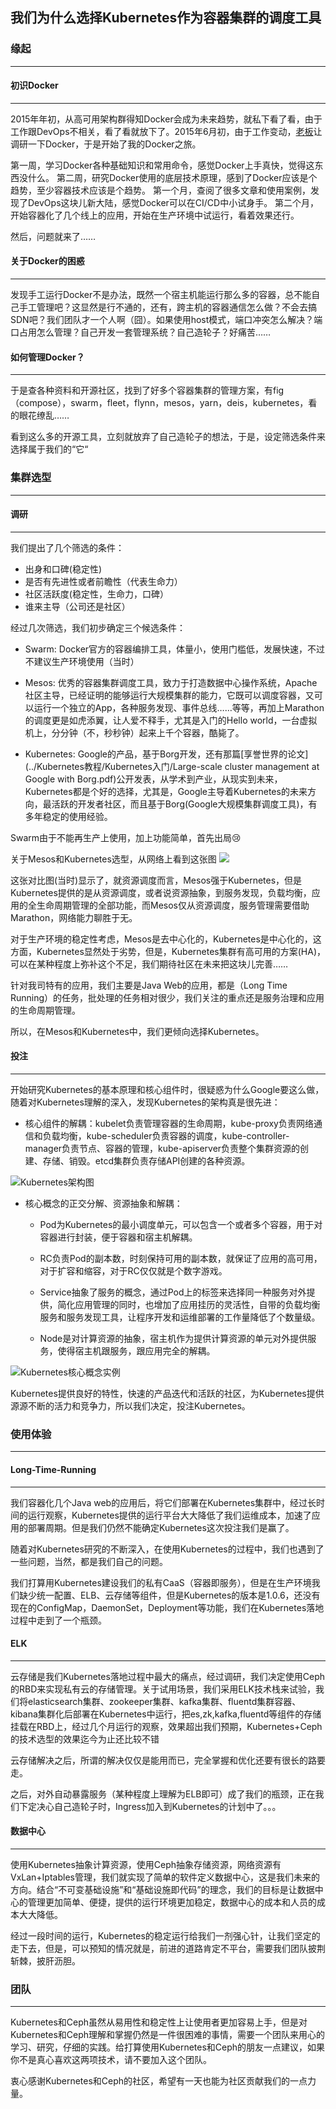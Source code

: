 我们为什么选择Kubernetes作为容器集群的调度工具
----------------------------------------------------------------

### 缘起
----------------------------------------------------------------

#### 初识Docker
----------------------------------------------------------------

2015年年初，从高可用架构群得知Docker会成为未来趋势，就私下看了看，由于工作跟DevOps不相关，看了看就放下了。2015年6月初，由于工作变动，[老板](http://item.jd.com/11905648.html)让调研一下Docker，于是开始了我的Docker之旅。

第一周，学习Docker各种基础知识和常用命令，感觉Docker上手真快，觉得这东西没什么。
第二周，研究Docker使用的底层技术原理，感到了Docker应该是个趋势，至少容器技术应该是个趋势。
第一个月，查阅了很多文章和使用案例，发现了DevOps这块儿新大陆，感觉Docker可以在CI/CD中小试身手。
第二个月，开始容器化了几个线上的应用，开始在生产环境中试运行，看着效果还行。

然后，问题就来了……

#### 关于Docker的困惑
----------------------------------------------------------------

发现手工运行Docker不是办法，既然一个宿主机能运行那么多的容器，总不能自己手工管理吧？这显然是行不通的，还有，跨主机的容器通信怎么做？不会去搞SDN吧？我们团队才一个人啊（囧）。如果使用host模式，端口冲突怎么解决？端口占用怎么管理？自己开发一套管理系统？自己造轮子？好痛苦……


#### 如何管理Docker？
----------------------------------------------------------------

于是查各种资料和开源社区，找到了好多个容器集群的管理方案，有fig（compose），swarm，fleet，flynn，mesos，yarn，deis，kubernetes，看的眼花缭乱……

看到这么多的开源工具，立刻就放弃了自己造轮子的想法，于是，设定筛选条件来选择属于我们的“它“

### 集群选型
----------------------------------------------------------------

#### 调研
----------------------------------------------------------------

我们提出了几个筛选的条件：

* 出身和口碑(稳定性)
* 是否有先进性或者前瞻性（代表生命力）
* 社区活跃度(稳定性，生命力，口碑）
* 谁来主导（公司还是社区）

经过几次筛选，我们初步确定三个候选条件：

* Swarm: Docker官方的容器编排工具，体量小，使用门槛低，发展快速，不过不建议生产环境使用（当时）

* Mesos: 优秀的容器集群调度工具，致力于打造数据中心操作系统，Apache社区主导，已经证明的能够运行大规模集群的能力，它既可以调度容器，又可以运行一个独立的App，各种服务发现、事件总线……等等，再加上Marathon的调度更是如虎添翼，让人爱不释手，尤其是入门的Hello world，一台虚拟机上，分分钟（不，秒秒钟）起来上千个容器，酷毙了。

* Kubernetes: Google的产品，基于Borg开发，还有那篇[享誉世界的论文](../Kubernetes教程/Kubernetes入门/Large-scale cluster management at Google with Borg.pdf)公开发表，从学术到产业，从现实到未来，Kubernetes都是个好的选择，尤其是，Google主导着Kubernetes的未来方向，最活跃的开发者社区，而且基于Borg(Google大规模集群调度工具)，有多年稳定的使用经验。


Swarm由于不能再生产上使用，加上功能简单，首先出局😢

关于Mesos和Kubernetes选型，从网络上看到这张图
![](docker-cluster.png)

这张对比图(当时)显示了，就资源调度而言，Mesos强于Kubernetes，但是Kubernetes提供的是从资源调度，或者说资源抽象，到服务发现，负载均衡，应用的全生命周期管理的全部功能，而Mesos仅从资源调度，服务管理需要借助Marathon，网络能力聊胜于无。

对于生产环境的稳定性考虑，Mesos是去中心化的，Kubernetes是中心化的，这方面，Kubernetes显然处于劣势，但是，Kubernetes集群有高可用的方案(HA)，可以在某种程度上弥补这个不足，我们期待社区在未来把这块儿完善……

针对我司特有的应用，我们主要是Java Web的应用，都是（Long Time Running）的任务，批处理的任务相对很少，我们关注的重点还是服务治理和应用的生命周期管理。


所以，在Mesos和Kubernetes中，我们更倾向选择Kubernetes。

#### 投注
----------------------------------------------------------------

开始研究Kubernetes的基本原理和核心组件时，很疑惑为什么Google要这么做，随着对Kubernetes理解的深入，发现Kubernetes的架构真是很先进：

* 核心组件的解耦：kubelet负责管理容器的生命周期，kube-proxy负责网络通信和负载均衡，kube-scheduler负责容器的调度，kube-controller-manager负责节点、容器的管理，kube-apiserver负责整个集群资源的创建、存储、销毁。etcd集群负责存储API创建的各种资源。

![Kubernetes架构图](kubernetes-arch.png)

* 核心概念的正交分解、资源抽象和解耦：

   * Pod为Kubernetes的最小调度单元，可以包含一个或者多个容器，用于对容器进行封装，便于容器和宿主机解耦。

   * RC负责Pod的副本数，时刻保持可用的副本数，就保证了应用的高可用，对于扩容和缩容，对于RC仅仅就是个数字游戏。

   * Service抽象了服务的概念，通过Pod上的标签来选择同一种服务对外提供，简化应用管理的同时，也增加了应用挂历的灵活性，自带的负载均衡服务和服务发现工具，让程序开发和运维部署的工作量降低了个数量级。

   * Node是对计算资源的抽象，宿主机作为提供计算资源的单元对外提供服务，使得宿主机跟服务，跟应用完全的解耦。

![Kubernetes核心概念实例](Kube-Arch.png)

Kubernetes提供良好的特性，快速的产品迭代和活跃的社区，为Kubernetes提供源源不断的活力和竞争力，所以我们决定，投注Kubernetes。

### 使用体验
----------------------------------------------------------------

#### Long-Time-Running
----------------------------------------------------------------

我们容器化几个Java web的应用后，将它们部署在Kubernetes集群中，经过长时间的运行观察，Kubernetes提供的运行平台大大降低了我们运维成本，加速了应用的部署周期。但是我们仍然不能确定Kubernetes这次投注我们是赢了。

随着对Kubernetes研究的不断深入，在使用Kubernetes的过程中，我们也遇到了一些问题，当然，都是我们自己的问题。

我们打算用Kubernetes建设我们的私有CaaS（容器即服务），但是在生产环境我们缺少统一配置、ELB、云存储等组件，但是Kubernetes的版本是1.0.6，还没有现在的ConfigMap，DaemonSet，Deployment等功能，我们在Kubernetes落地过程中走到了一个瓶颈。


#### ELK
----------------------------------------------------------------

云存储是我们Kubernetes落地过程中最大的痛点，经过调研，我们决定使用Ceph的RBD来实现私有云的存储管理。关于试用场景，我们采用ELK技术栈来试验，我们将elasticsearch集群、zookeeper集群、kafka集群、fluentd集群容器、kibana集群化后部署在Kubernetes中运行，把es,zk,kafka,fluentd等组件的存储挂载在RBD上，经过几个月运行的观察，效果超出我们预期，Kubernetes+Ceph的技术选型的效果迄今为止还比较不错

云存储解决之后，所谓的解决仅仅是能用而已，完全掌握和优化还要有很长的路要走。

之后，对外自动暴露服务（某种程度上理解为ELB即可）成了我们的瓶颈，正在我们下定决心自己造轮子时，Ingress加入到Kubernetes的计划中了。。。

#### 数据中心
----------------------------------------------------------------

使用Kubernetes抽象计算资源，使用Ceph抽象存储资源，网络资源有VxLan+Iptables管理，我们就实现了简单的软件定义数据中心，这是我们未来的方向。结合“不可变基础设施”和“基础设施即代码”的理念，我们的目标是让数据中心的管理更加简单、便捷，提供的运行环境更加稳定，数据中心的成本和人员的成本大大降低。

经过一段时间的运行，Kubernetes的稳定运行给我们一剂强心针，让我们坚定的走下去，但是，可以预知的情况就是，前进的道路肯定不平台，需要我们团队披荆斩棘，披肝沥胆。


### 团队
----------------------------------------------------------------

Kubernetes和Ceph虽然从易用性和稳定性上让使用者更加容易上手，但是对Kubernetes和Ceph理解和掌握仍然是一件很困难的事情，需要一个团队来用心的学习、研究，仔细的实践。给打算使用Kubernetes和Ceph的朋友一点建议，如果你不是真心喜欢这两项技术，请不要加入这个团队。

衷心感谢Kubernetes和Ceph的社区，希望有一天也能为社区贡献我们的一点力量。
